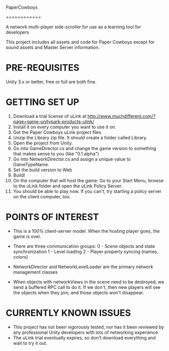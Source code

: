 PaperCowboys

============


A network multi-player side-scroller for use as a learning tool for developers


This project includes all assets and code for Paper Cowboys except for sound assets and Master Server information.


PRE-REQUISITES
==============
Unity 3.x or better, free or full are both fine.


GETTING SET UP
==============
1. Download a trial license of uLink at http://www.muchdifferent.com/?page=game-unitypark-products-ulink/
2. Install it on every computer you want to use it on.
3. Get the Paper Cowboys uLink project files
4. Unzip the Library zip file. It should create a folder called Library.
5. Open the project from Unity.
6. Go into GameDirector.cs and change the game version to something that makes sense to you (like "0.1 alpha")
7. Go into NetworkDirector.cs and assign a unique value to GameTypeName.
8. Set the build version to Web
9. Build!
10. On the computer that will host the game: Go to your Start Menu, browse to the uLink folder and open the uLink Policy Server.
11. You should be able to play now. If you can't, try starting a policy server on the client computer, too.


POINTS OF INTEREST
==================
* This is a 100% client-server model. When the hosting player goes, the game is over.

* There are three communication groups:
0 - Scene objects and state synchronization
1 - Level loading
2 - Player property syncing (names, colors)

* NetworkDirector and NetworkLevelLoader are the primary network management classes

* When objects with networkViews in the scene need to be destroyed, we send a buffered RPC call to do it. If we don't, then new players will see the objects when they join; and those objects won't disappear.



CURRENTLY KNOWN ISSUES
========================
* This project has not been vigorously tested, nor has it been reviewed by any professional Unity developers with lots of networking experience
* The uLink trial eventually expires, so don't download everything and wait to try it out.